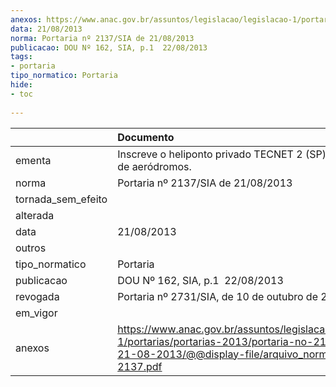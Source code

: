 ```yaml
---
anexos: https://www.anac.gov.br/assuntos/legislacao/legislacao-1/portarias/portarias-2013/portaria-no-2137-sia-de-21-08-2013/@@display-file/arquivo_norma/PA2013-2137.pdf
data: 21/08/2013
norma: Portaria nº 2137/SIA de 21/08/2013
publicacao: DOU Nº 162, SIA, p.1  22/08/2013
tags:
- portaria
tipo_normatico: Portaria
hide: 
- toc 
 
---
```


|                    | Documento                                                                                                                                                         |
|:-------------------|:------------------------------------------------------------------------------------------------------------------------------------------------------------------|
| ementa             | Inscreve o heliponto privado TECNET 2 (SP) no cadastro de aeródromos.                                                                                             |
| norma              | Portaria nº 2137/SIA de 21/08/2013                                                                                                                                |
| tornada_sem_efeito |                                                                                                                                                                   |
| alterada           |                                                                                                                                                                   |
| data               | 21/08/2013                                                                                                                                                        |
| outros             |                                                                                                                                                                   |
| tipo_normatico     | Portaria                                                                                                                                                          |
| publicacao         | DOU Nº 162, SIA, p.1  22/08/2013                                                                                                                                  |
| revogada           | Portaria nº 2731/SIA, de 10 de outubro de 2016.                                                                                                                   |
| em_vigor           |                                                                                                                                                                   |
| anexos             | https://www.anac.gov.br/assuntos/legislacao/legislacao-1/portarias/portarias-2013/portaria-no-2137-sia-de-21-08-2013/@@display-file/arquivo_norma/PA2013-2137.pdf |